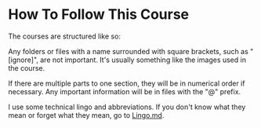 # How To Follow This Course
The courses are structured like so:

Any folders or files with a name surrounded with square brackets, such as "[ignore]", are not important. It's usually something like the images used in the course.

If there are multiple parts to one section, they will be in numerical order if necessary. Any important information will be in files with the "@" prefix.

I use some technical lingo and abbreviations. If you don't know what they mean or forget what they mean, go to [Lingo.md](Lingo.md).